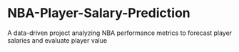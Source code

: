 # NBA-Player-Salary-Prediction
A data-driven project analyzing NBA performance metrics to forecast player salaries and evaluate player value
